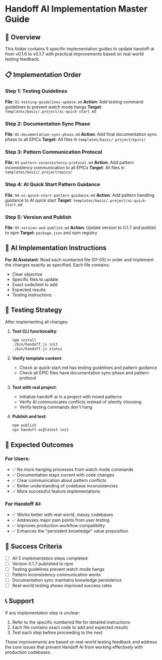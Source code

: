 # Handoff AI Implementation Master Guide

## 🎯 Overview
This folder contains 5 specific implementation guides to update handoff-ai from v0.1.6 to v0.1.7 with practical improvements based on real-world testing feedback.

## 📋 Implementation Order

### **Step 1: Testing Guidelines**
**File**: `01-testing-guidelines-update.md`
**Action**: Add testing command guidelines to prevent watch mode hangs
**Target**: `templates/basic/.project/ai-quick-start.md`

### **Step 2: Documentation Sync Phase**
**File**: `02-documentation-sync-phase.md`
**Action**: Add final documentation sync phase to all EPICs
**Target**: All files in `templates/basic/.project/epics/`

### **Step 3: Pattern Communication Protocol**
**File**: `03-pattern-inconsistency-protocol.md`
**Action**: Add pattern inconsistency communication to all EPICs
**Target**: All files in `templates/basic/.project/epics/`

### **Step 4: AI Quick Start Pattern Guidance**
**File**: `04-ai-quick-start-pattern-guidance.md`
**Action**: Add pattern handling guidance to AI quick start
**Target**: `templates/basic/.project/ai-quick-start.md`

### **Step 5: Version and Publish**
**File**: `05-version-and-publish.md`
**Action**: Update version to 0.1.7 and publish to npm
**Target**: `package.json` and npm registry

## 🤖 AI Implementation Instructions

**For AI Assistant**: Read each numbered file (01-05) in order and implement the changes exactly as specified. Each file contains:
- Clear objective
- Specific files to update
- Exact code/text to add
- Expected results
- Testing instructions

## 🧪 Testing Strategy

After implementing all changes:

1. **Test CLI functionality**:
   ```bash
   npm install
   ./bin/handoff.js init
   ./bin/handoff.js status
   ```

2. **Verify template content**:
   - Check ai-quick-start.md has testing guidelines and pattern guidance
   - Check all EPIC files have documentation sync phase and pattern protocol

3. **Test with real project**:
   - Initialize handoff-ai in a project with mixed patterns
   - Verify AI communicates conflicts instead of silently choosing
   - Verify testing commands don't hang

4. **Publish and test**:
   ```bash
   npm publish
   npx handoff-ai@latest init
   ```

## 🎯 Expected Outcomes

### **For Users**:
- ✅ No more hanging processes from watch mode commands
- ✅ Documentation stays current with code changes
- ✅ Clear communication about pattern conflicts
- ✅ Better understanding of codebase inconsistencies
- ✅ More successful feature implementations

### **For Handoff AI**:
- ✅ Works better with real-world, messy codebases
- ✅ Addresses major pain points from user testing
- ✅ Improves production workflow compatibility
- ✅ Enhances the "persistent knowledge" value proposition

## 🚀 Success Criteria

- [ ] All 5 implementation steps completed
- [ ] Version 0.1.7 published to npm
- [ ] Testing guidelines prevent watch mode hangs
- [ ] Pattern inconsistency communication works
- [ ] Documentation sync maintains knowledge persistence
- [ ] Real-world testing shows improved success rates

## 📞 Support

If any implementation step is unclear:
1. Refer to the specific numbered file for detailed instructions
2. Each file contains exact code to add and expected results
3. Test each step before proceeding to the next

These improvements are based on real-world testing feedback and address the core issues that prevent Handoff AI from working effectively with production codebases.